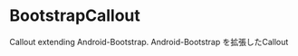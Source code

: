 BootstrapCallout
=========================

Callout extending Android-Bootstrap. Android-Bootstrap を拡張したCallout
